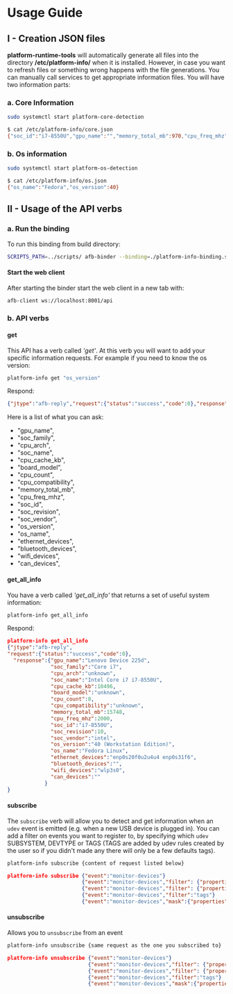 # Usage Guide

## I - Creation JSON files

**platform-runtime-tools** will automatically generate all files into the directory **/etc/platform-info/** when it is installed. However, in case you want to refresh files or something wrong happens with the file generations. You can manually call services to get appropriate information files. You will have two information parts:

### a. Core Information

```bash
sudo systemctl start platform-core-detection
```

```bash
$ cat /etc/platform-info/core.json 
{"soc_id":"i7-8550U","gpu_name":"","memory_total_mb":970,"cpu_freq_mhz":"","soc_family":"","soc_revision":10,"cpu_count":1,"cpu_cache_kb":8480,"cpu_arch":"x86_64","board_model":"unknown","cpu_compatibility":"unknown","soc_name":"Intel i7-8550U","soc_vendor":"intel"}
```

### b. Os information

```bash
sudo systemctl start platform-os-detection
```

```bash
$ cat /etc/platform-info/os.json 
{"os_name":"Fedora","os_version":40}
```

## II - Usage of the API verbs

### a. Run the binding

To run this binding from build directory:

```bash
SCRIPTS_PATH=../scripts/ afb-binder --binding=./platform-info-binding.so -vvv
```

#### Start the web client

After starting the binder start the web client in a new tab with:

```bash
afb-client ws://localhost:8001/api
```

### b. API verbs

#### get

This API has a verb called *'get'*. At this verb you will want to add your specific information requests. For example if you need to know the os version:

```bash
platform-info get "os_version"
```

Respond:

```json
{"jtype":"afb-reply","request":{"status":"success","code":0},"response":"40 (Workstation Edition)"}
```

Here is a list of what you can ask:

* "gpu_name",
* "soc_family",
* "cpu_arch",
* "soc_name",
* "cpu_cache_kb",
* "board_model",
* "cpu_count",
* "cpu_compatibility",
* "memory_total_mb",
* "cpu_freq_mhz",
* "soc_id",
* "soc_revision",
* "soc_vendor",
* "os_version",
* "os_name",
* "ethernet_devices",
* "bluetooth_devices",
* "wifi_devices",
* "can_devices",

#### get_all_info

You have a verb called *'get_all_info'* that returns a set of useful system information:

```bash
platform-info get_all_info
```

Respond:

```json
platform-info get_all_info 
{"jtype":"afb-reply",
"request":{"status":"success","code":0},
  "response":{"gpu_name":"Lenovo Device 225d",
              "soc_family":"Core i7",
              "cpu_arch":"unknown",
              "soc_name":"Intel Core i7 i7-8550U",
              "cpu_cache_kb":10496,
              "board_model":"unknown",
              "cpu_count":8,
              "cpu_compatibility":"unknown",
              "memory_total_mb":15748,
              "cpu_freq_mhz":2000,
              "soc_id":"i7-8550U",
              "soc_revision":10,
              "soc_vendor":"intel",
              "os_version":"40 (Workstation Edition)",
              "os_name":"Fedora Linux",
              "ethernet_devices":"enp0s20f0u2u4u4 enp0s31f6",
              "bluetooth_devices":"",
              "wifi_devices":"wlp3s0",
              "can_devices":""
            }
}
```

#### subscribe

The `subscribe` verb will allow you to detect and get information when an `udev` event is emitted (e.g. when a new USB device is plugged in).
You can add a filter on events you want to register to, by specifying which `udev` SUBSYSTEM, DEVTYPE or TAGS (TAGS are added by udev rules created by the user so if you didn't made any there will only be a few defaults tags).

```bash
platform-info subscribe {content of request listed below}
```

```json
platform-info subscribe {"event":"monitor-devices"}
                        {"event":"monitor-devices","filter": {"properties": {"SUBSYSTEM": "input"}}}
                        {"event":"monitor-devices","filter": {"properties": {"SUBSYSTEM": "disk", "DEVTYPE": "disk"}}}
                        {"event":"monitor-devices","filter":"tags"}
                        {"event":"monitor-devices","mask":{"properties":["properties1", "properties2", "properties3"], "attributes":["attributes1", "attributes2"]}}
```

#### unsubscribe

Allows you to `unsubscribe` from an event

```bash
platform-info unsubscribe {same request as the one you subscribed to}
```

```json
platform-info unsubscribe {"event":"monitor-devices"}
                          {"event":"monitor-devices","filter": {"properties": {"SUBSYSTEM": "input"}}}
                          {"event":"monitor-devices","filter": {"properties": {"DEVTYPE": "mydevtype"}}}
                          {"event":"monitor-devices","filter":"tags"}
                          {"event":"monitor-devices","mask":{"properties":["properties1", "properties2", "properties3"], "attributes":["attributes1", "attributes2"]}}
```
